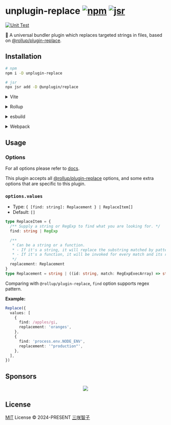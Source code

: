 # unplugin-replace [![npm](https://img.shields.io/npm/v/unplugin-replace.svg)](https://npmjs.com/package/unplugin-replace) [![jsr](https://img.shields.io/endpoint?url=https%3A%2F%2Fjsr-api.sxzz.moe%2Fbadge%2F%40unplugin%2Freplace)](https://jsr.io/@unplugin/replace)

[![Unit Test](https://github.com/unplugin/unplugin-replace/actions/workflows/unit-test.yml/badge.svg)](https://github.com/unplugin/unplugin-replace/actions/workflows/unit-test.yml)

🍣 A universal bundler plugin which replaces targeted strings in files, based on [@rollup/plugin-replace](https://www.npmjs.com/package/@rollup/plugin-replace).

## Installation

```bash
# npm
npm i -D unplugin-replace

# jsr
npx jsr add -D @unplugin/replace
```

<details>
<summary>Vite</summary><br>

```ts
// vite.config.ts
import Replace from 'unplugin-replace/vite'

export default defineConfig({
  plugins: [Replace()],
})
```

<br></details>

<details>
<summary>Rollup</summary><br>

```ts
// rollup.config.js
import Replace from 'unplugin-replace/rollup'

export default {
  plugins: [Replace()],
}
```

<br></details>

<details>
<summary>esbuild</summary><br>

```ts
// esbuild.config.js
import { build } from 'esbuild'

build({
  plugins: [require('unplugin-replace/esbuild')()],
})
```

<br></details>

<details>
<summary>Webpack</summary><br>

```ts
// webpack.config.js
module.exports = {
  /* ... */
  plugins: [require('unplugin-replace/webpack')()],
}
```

<br></details>

## Usage

### Options

For all options please refer to [docs](https://github.com/rollup/plugins/tree/master/packages/replace#options).

This plugin accepts all [@rollup/plugin-replace](https://github.com/rollup/plugins/tree/master/packages/replace#options) options, and some extra options that are specific to this plugin.

### `options.values`

- Type: `{ [find: string]: Replacement } | ReplaceItem[]`
- Default: `[]`

```ts
type ReplaceItem = {
  /** Supply a string or RegExp to find what you are looking for. */
  find: string | RegExp

  /**
   * Can be a string or a function.
   * - If it's a string, it will replace the substring matched by pattern. A number of special replacement patterns are supported
   * - If it's a function, it will be invoked for every match and its return value is used as the replacement text.
   */
  replacement: Replacement
}
type Replacement = string | ((id: string, match: RegExpExecArray) => string)
```

Comparing with `@rollup/plugin-replace`, `find` option supports regex pattern.

**Example:**

```ts
Replace({
  values: [
    {
      find: /apples/gi,
      replacement: 'oranges',
    },
    {
      find: 'process.env.NODE_ENV',
      replacement: '"production"',
    },
  ],
})
```

## Sponsors

<p align="center">
  <a href="https://cdn.jsdelivr.net/gh/sxzz/sponsors/sponsors.svg">
    <img src='https://cdn.jsdelivr.net/gh/sxzz/sponsors/sponsors.svg'/>
  </a>
</p>

## License

[MIT](./LICENSE) License © 2024-PRESENT [三咲智子](https://github.com/sxzz)
